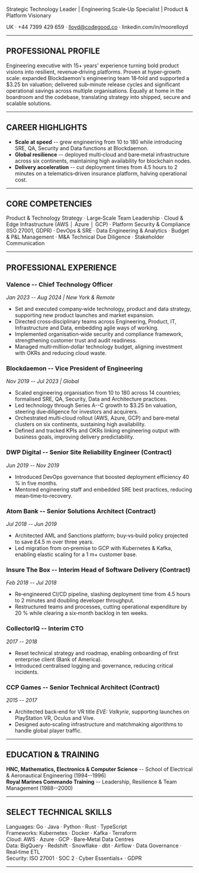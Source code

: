 Strategic Technology Leader | Engineering Scale‑Up Specialist | Product & Platform Visionary

UK · +44 7399 429 659 · lloyd@codegood.co · linkedin.com/in/moorelloyd

* * *

## PROFESSIONAL PROFILE

Engineering executive with 15+ years' experience turning bold product visions into resilient, revenue‑driving platforms. Proven at hyper‑growth scale: expanded Blockdaemon's engineering team 18‑fold and supported a $3.25 bn valuation; delivered sub‑minute release cycles and significant operational savings across multiple organisations. Equally at home in the boardroom and the codebase, translating strategy into shipped, secure and scalable solutions.
* * *

## CAREER HIGHLIGHTS

- **Scale at speed** -- grew engineering from 10 to 180 while introducing SRE, QA, Security and Data functions at Blockdaemon.
- **Global resilience** -- deployed multi‑cloud and bare‑metal infrastructure across six continents, maintaining high availability for blockchain nodes.
- **Delivery acceleration** -- cut deployment times from 4.5 hours to 2 minutes on a telematics‑driven insurance platform, halving operational cost.

* * *

## CORE COMPETENCIES

Product & Technology Strategy · Large‑Scale Team Leadership · Cloud & Edge Infrastructure (AWS │ Azure │ GCP) · Platform Security & Compliance (ISO 27001, GDPR) · DevOps & SRE · Data Engineering & Analytics · Budget & P&L Management · M&A Technical Due Diligence · Stakeholder Communication

* * *

## PROFESSIONAL EXPERIENCE

### Valence -- **Chief Technology Officer**

_Jan 2023 -- Aug 2024 | New York & Remote_
- Set and executed company‑wide technology, product and data strategy, supporting new product launches and market expansion.
- Directed cross‑disciplinary teams across Engineering, Product, IT, Infrastructure and Data, embedding agile ways of working.
- Implemented organisation‑wide security and compliance framework, strengthening customer trust and audit readiness.
- Managed multi‑million‑dollar technology budget, aligning investment with OKRs and reducing cloud waste.

### Blockdaemon -- **Vice President of Engineering**

_Nov 2019 -- Jul 2023 | Global_
- Scaled engineering organisation from 10 to 180 across 14 countries; formalised SRE, QA, Security, Data and Architecture practices.
- Led technology through Series A--C growth to $3.25 bn valuation, steering due‑diligence for investors and acquirers.
- Orchestrated multi‑cloud rollout (AWS, Azure, GCP) and bare‑metal clusters on six continents, sustaining high availability.
- Defined and tracked KPIs and OKRs linking engineering output with business goals, improving delivery predictability.

### DWP Digital -- **Senior Site Reliability Engineer (Contract)**

_Jun 2019 -- Nov 2019_
- Introduced DevOps governance that boosted deployment efficiency 40 % in five months.
- Mentored engineering staff and embedded SRE best practices, reducing mean‑time‑to‑recovery.

### Atom Bank -- **Senior Solutions Architect (Contract)**

_Jul 2018 -- Jun 2019_
- Architected AML and Sanctions platform; buy‑vs‑build policy projected to save £4.5 m over three years.
- Led migration from on‑premise to GCP with Kubernetes & Kafka, enabling elastic scaling for a 1 m+ customer base.

### Insure The Box -- **Interim Head of Software Delivery (Contract)**

_Feb 2018 -- Jul 2018_
- Re‑engineered CI/CD pipeline, slashing deployment time from 4.5 hours to 2 minutes and doubling developer throughput.
- Restructured teams and processes, cutting operational expenditure by 20 % while clearing a six‑month backlog in ten weeks.

### CollectorIQ -- **Interim CTO**

_2017 -- 2018_
- Reset technical strategy and roadmap, enabling onboarding of first enterprise client (Bank of America).
- Introduced centralised logging and governance, reducing critical incidents.

### CCP Games -- **Senior Technical Architect (Contract)**

_2015 -- 2017_
- Architected back‑end for VR title _EVE: Valkyrie_, supporting launches on PlayStation VR, Oculus and Vive.
- Designed auto‑scaling infrastructure and matchmaking algorithms to handle global player traffic.
* * *

## EDUCATION & TRAINING

**HNC, Mathematics, Electronics & Computer Science** -- School of Electrical & Aeronautical Engineering (1994--1996)  
**Royal Marines Commando Training** -- Leadership, Resilience & Team Management (1988--2000)
* * *

## SELECT TECHNICAL SKILLS

Languages: Go · Java · Python · Rust · TypeScript  
Frameworks: Kubernetes · Docker · Kafka · Terraform  
Cloud: AWS · Azure · GCP · Bare‑Metal Data Centres  
Data: BigQuery · Redshift · Snowflake · dbt · Airflow · Data Governance · Real‑time ETL  
Security: ISO 27001 · SOC 2 · Cyber Essentials+ · GDPR
* * *
